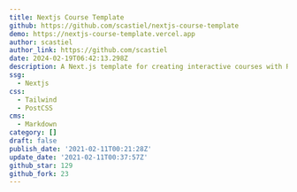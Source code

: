 ```yaml
---
title: Nextjs Course Template
github: https://github.com/scastiel/nextjs-course-template
demo: https://nextjs-course-template.vercel.app
author: scastiel
author_link: https://github.com/scastiel
date: 2024-02-19T06:42:13.298Z
description: A Next.js template for creating interactive courses with React
ssg:
  - Nextjs
css:
  - Tailwind
  - PostCSS
cms:
  - Markdown
category: []
draft: false
publish_date: '2021-02-11T00:21:28Z'
update_date: '2021-02-11T00:37:57Z'
github_star: 129
github_fork: 23
---
```

